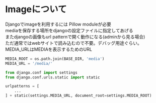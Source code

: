 # Imageについて

Djangoでimageを利用するには Pillow moduleが必要  
mediaを保存する場所をdjangoの設定ファイルに指定してあげる  
またdjangoの画像もurl patternで開く動作になる(adminから見る場合)  
ただ通常ではwebサイトで読み込むので不要。デバッグ用途ぐらい。  
MEDIA_URLはMEDIAを表示するためのURL

```settings.py
MEDIA_ROOT = os.path.join(BASE_DIR, 'media')
MEDIA_URL = '/media/'
```

```urls.py
from django.conf import settings
from django.conf.urls.static import static

urlpatterns = [
    ...
] + static(settings.MEDIA_URL, document_root=settings.MEDIA_ROOT)
```